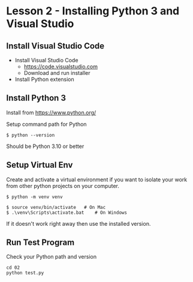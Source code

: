 # Lesson 2 - Installing Python 3 and Visual Studio

## Install Visual Studio Code
- Install Visual Studio Code
    - https://code.visualstudio.com 
    - Download and run installer
- Install Python extension


## Install Python 3

Install from https://www.python.org/

Setup command path for Python

    $ python --version  

Should be Python 3.10 or better


## Setup Virtual Env
Create and activate a virtual environment if you want to isolate your work from other python projects on your computer.

    $ python -m venv venv

    $ source venv/bin/activate   # On Mac
    $ .\venv\Scripts\activate.bat    # On Windows

If it doesn't work right away then use the installed version.


## Run Test Program

Check your Python path and version

    cd 02
    python test.py

